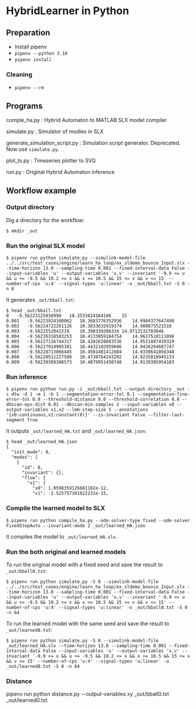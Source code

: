 # HybridLearner in Python

## Preparation

- Install pipenv
- `pipenv --python 3.10`
- `pipenv install`

### Cleaning

- `pipenv --rm`

## Programs

comple_ha.py
:  Hybrid Automaton to MATLAB SLX model compiler

simulate.py
:  Simulator of modles in SLX

generate_simulation_script.py
:  Simulation script generator. Deprecated. Now use `simulate.py`.

plot_ts.py
:  Timeseries plotter to SVG

run.py
:  Original Hybrid Automaton inference

## Workflow example

### Output directory

Dig a directory for the workflow:

```
$ mkdir _out
```

### Run the original SLX model

```
$ pipenv run python simulate.py --simulink-model-file ../../src/test_cases/engine/learn_ha_loop/ex_sldemo_bounce_Input.slx --time-horizon 13.0 --sampling-time 0.001 --fixed-interval-data False --input-variables 'u' --output-variables 'x,v' --invariant '-9.9 <= u && u <= -9.5 && 10.2 <= x && x <= 10.5 && 15 <= v && v <= 15' --number-of-cps 'u:4' --signal-types 'u:linear' -o _out/bball.txt -S 0 -n 8
```

It generates `_out/bball.txt`:

```
$ head _out/bball.txt
0	-9.56223125938998	10.3533824164106	15
0.001	-9.56223924100062	10.3683776352936	14.9904377647498
0.002	-9.56224722261126	10.3833632919374	14.980875521518
0.003	-9.5622552042219	10.398339386334	14.9713132703046
0.004	-9.56226318583253	10.4133059184754	14.9617510111096
0.005	-9.56227116744317	10.4282628883536	14.9521887439329
0.006	-9.56227914905381	10.4432102959606	14.9426264687747
0.007	-9.56228713066445	10.4581481412884	14.9330641856348
0.008	-9.56229511227509	10.4730764243292	14.9235018945133
0.009	-9.56230309388573	10.4879951450748	14.9139395954103
```

### Run inference

```
$ pipenv run python run.py -i _out/bball.txt --output-directory _out -c dtw -d 1 -m 1 -b 1 --segmentation-error-tol 0.1 --segmentation-fine-error-tol 0.9 --threshold-distance 9.0 --threshold-correlation 0.8 --dbscan-eps-dist 0.01 --dbscan-min-samples 2 --input-variables x0 --output-variables x1,x2 --lmm-step-size 5 --annotations '{x0:continuous,x1:constant(0)}' --is-invariant False --filter-last-segment True
```

It outputs `_out/learned_HA.txt` and `_out/learned_HA.json`:

```
$ head _out/learned_HA.json 
{
  "init_mode": 0,
  "modes": [
    {
      "id": 0,
      "invariant": {},
      "flow": {
        "x1": {
          "x0": 1.0598359126681102e-12,
          "x1": -2.525757381022231e-15,
```

### Compile the learned model to SLX

```
$ pipenv run python compile_ha.py --ode-solver-type fixed --ode-solver FixedStepAuto --invariant-mode 2 _out/learned_HA.json
```

It compiles the model to `_out/learned_HA.slx`.


### Run the both original and learned models

To run the original model with a fixed seed and save the result to `_out/bball0.txt`:
```
$ pipenv run python simulate.py -S 0 --simulink-model-file ../../src/test_cases/engine/learn_ha_loop/ex_sldemo_bounce_Input.slx --time-horizon 13.0 --sampling-time 0.001 --fixed-interval-data False --input-variables 'u' --output-variables 'x,v' --invariant '-9.9 <= u && u <= -9.5 && 10.2 <= x && x <= 10.5 && 15 <= v && v <= 15' --number-of-cps 'u:4' --signal-types 'u:linear' -o _out/bball0.txt -S 0 -n 64
```

To run the learned model with the same seed and save the result to `_out/learned0.txt`:
```
$ pipenv run python simulate.py -S 0 --simulink-model-file _out/learned_HA.slx --time-horizon 13.0 --sampling-time 0.001 --fixed-interval-data False --input-variables 'u' --output-variables 'x,v' --invariant '-9.9 <= u && u <= -9.5 && 10.2 <= x && x <= 10.5 && 15 <= v && v <= 15' --number-of-cps 'u:4' --signal-types 'u:linear' -o _out/learned0.txt -S 0 -n 64
```

### Distance

pipenv run python distance.py --output-variables xy _out/bball0.txt _out/learned0.txt